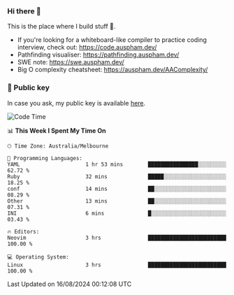 ### Hi there 👋

This is the place where I build stuff 👀. 

- If you're looking for a whiteboard-like compiler to practice coding interview, check out: https://code.auspham.dev/
- Pathfinding visualiser: https://pathfinding.auspham.dev/
- SWE note: https://swe.auspham.dev/
- Big O complexity cheatsheet: https://auspham.dev/AAComplexity/

### 🔑 Public key

In case you ask, my public key is available [here](https://public.auspham.dev/).

<!--START_SECTION:waka-->
![Code Time](http://img.shields.io/badge/Code%20Time-1%2C317%20hrs%2011%20mins-blue)

📊 **This Week I Spent My Time On** 

```text
🕑︎ Time Zone: Australia/Melbourne

💬 Programming Languages: 
YAML                     1 hr 53 mins        ████████████████░░░░░░░░░   62.72 % 
Ruby                     32 mins             █████░░░░░░░░░░░░░░░░░░░░   18.25 % 
conf                     14 mins             ██░░░░░░░░░░░░░░░░░░░░░░░   08.29 % 
Other                    13 mins             ██░░░░░░░░░░░░░░░░░░░░░░░   07.31 % 
INI                      6 mins              █░░░░░░░░░░░░░░░░░░░░░░░░   03.43 % 

🔥 Editors: 
Neovim                   3 hrs               █████████████████████████   100.00 % 

💻 Operating System: 
Linux                    3 hrs               █████████████████████████   100.00 % 
```


 Last Updated on 16/08/2024 00:12:08 UTC
<!--END_SECTION:waka-->

<!--
**rockmanvnx6/rockmanvnx6** is a ✨ _special_ ✨ repository because its `README.md` (this file) appears on your GitHub profile.

Here are some ideas to get you started:

- 🔭 I’m currently working on ...
- 🌱 I’m currently learning ...
- 👯 I’m looking to collaborate on ...
- 🤔 I’m looking for help with ...
- 💬 Ask me about ...
- 📫 How to reach me: ...
- 😄 Pronouns: ...
- ⚡ Fun fact: ...
-->
